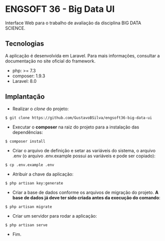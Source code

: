 # ENGSOFT 36 - Big Data UI
Interface Web para o trabalho de avaliação da disciplina BIG DATA SCIENCE.

## Tecnologias

A aplicação é desenvolvida em Laravel.
Para mais informações, consultar a documentação no site oficial do framework.

* php: >= 7.3
* composer: 1.9.3
* Laravel: 8.0

## Implantação

* Realizar o *clone* do projeto:
```
$ git clone https://github.com/GustavoBSilva/engsoft36-big-data-ui
```

* Executar o **composer** na raiz do projeto para a instalação das dependências:
```
$ composer install
```

* Criar o arquivo de definição e setar as variáveis do sistema, o arquivo .env (o arquivo .env.example possui as variáveis e pode ser copiado):
```
$ cp .env.example .env
```

* Atribuir a chave da aplicação:
```
$ php artisan key:generate
```

* Criar a base de dados conforme os arquivos de migração do projeto. **A base de dados já deve ter sido criada antes da execução do comando**:
```
$ php artisan migrate
```

* Criar um servidor para rodar a aplicação:
```
$ php artisan serve
```

* Fim.

